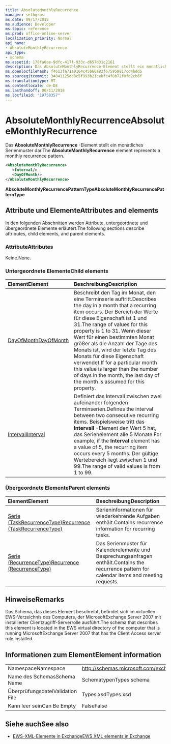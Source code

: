 ```yaml
---
title: AbsoluteMonthlyRecurrence
manager: sethgros
ms.date: 09/17/2015
ms.audience: Developer
ms.topic: reference
ms.prod: office-online-server
localization_priority: Normal
api_name:
- AbsoluteMonthlyRecurrence
api_type:
- schema
ms.assetid: 178fa0ae-9dfc-417f-933c-d657d31c2161
description: Das AbsoluteMonthlyRecurrence-Element stellt ein monatliches Serienmuster dar.
ms.openlocfilehash: f4613fa71a9164c45b60a82f675959817cd4bdd5
ms.sourcegitcommit: 34041125dc8c5f993b21cebfc4f8b72f0fd2cb6f
ms.translationtype: MT
ms.contentlocale: de-DE
ms.lasthandoff: 06/11/2018
ms.locfileid: "19758357"
---
```

# <a name="absolutemonthlyrecurrence"></a><span data-ttu-id="bc08e-103">AbsoluteMonthlyRecurrence</span><span class="sxs-lookup"><span data-stu-id="bc08e-103">AbsoluteMonthlyRecurrence</span></span>

<span data-ttu-id="bc08e-104">Das **AbsoluteMonthlyRecurrence** -Element stellt ein monatliches Serienmuster dar.</span><span class="sxs-lookup"><span data-stu-id="bc08e-104">The **AbsoluteMonthlyRecurrence** element represents a monthly recurrence pattern.</span></span> 
  
```xml
<AbsoluteMonthlyRecurrence>
   <Interval/>
   <DayOfMonth/>
</AbsoluteMonthlyRecurrence>
```

 <span data-ttu-id="bc08e-105">**AbsoluteMonthlyRecurrencePatternType**</span><span class="sxs-lookup"><span data-stu-id="bc08e-105">**AbsoluteMonthlyRecurrencePatternType**</span></span>
## <a name="attributes-and-elements"></a><span data-ttu-id="bc08e-106">Attribute und Elemente</span><span class="sxs-lookup"><span data-stu-id="bc08e-106">Attributes and elements</span></span>

<span data-ttu-id="bc08e-107">In den folgenden Abschnitten werden Attribute, untergeordnete und übergeordnete Elemente erläutert.</span><span class="sxs-lookup"><span data-stu-id="bc08e-107">The following sections describe attributes, child elements, and parent elements.</span></span>
  
### <a name="attributes"></a><span data-ttu-id="bc08e-108">Attribute</span><span class="sxs-lookup"><span data-stu-id="bc08e-108">Attributes</span></span>

<span data-ttu-id="bc08e-109">Keine.</span><span class="sxs-lookup"><span data-stu-id="bc08e-109">None.</span></span>
  
### <a name="child-elements"></a><span data-ttu-id="bc08e-110">Untergeordnete Elemente</span><span class="sxs-lookup"><span data-stu-id="bc08e-110">Child elements</span></span>

|<span data-ttu-id="bc08e-111">**Element**</span><span class="sxs-lookup"><span data-stu-id="bc08e-111">**Element**</span></span>|<span data-ttu-id="bc08e-112">**Beschreibung**</span><span class="sxs-lookup"><span data-stu-id="bc08e-112">**Description**</span></span>|
|:-----|:-----|
|[<span data-ttu-id="bc08e-113">DayOfMonth</span><span class="sxs-lookup"><span data-stu-id="bc08e-113">DayOfMonth</span></span>](dayofmonth.md) <br/> |<span data-ttu-id="bc08e-114">Beschreibt den Tag im Monat, den eine Terminserie auftritt.</span><span class="sxs-lookup"><span data-stu-id="bc08e-114">Describes the day in a month that a recurring item occurs.</span></span> <span data-ttu-id="bc08e-115">Der Bereich der Werte für diese Eigenschaft ist 1 und 31.</span><span class="sxs-lookup"><span data-stu-id="bc08e-115">The range of values for this property is 1 to 31.</span></span> <span data-ttu-id="bc08e-116">Wenn dieser Wert für einen bestimmten Monat größer als die Anzahl der Tage des Monats ist, wird der letzte Tag des Monats für diese Eigenschaft verwendet.</span><span class="sxs-lookup"><span data-stu-id="bc08e-116">If for a particular month this value is larger than the number of days in the month, the last day of the month is assumed for this property.</span></span>  <br/> |
|[<span data-ttu-id="bc08e-117">Intervall</span><span class="sxs-lookup"><span data-stu-id="bc08e-117">Interval</span></span>](interval.md) <br/> |<span data-ttu-id="bc08e-118">Definiert das Intervall zwischen zwei aufeinander folgenden Terminserien.</span><span class="sxs-lookup"><span data-stu-id="bc08e-118">Defines the interval between two consecutive recurring items.</span></span> <span data-ttu-id="bc08e-119">Beispielsweise tritt das **Intervall** -Element den Wert 5 hat, das Serienelement alle 5 Monate.</span><span class="sxs-lookup"><span data-stu-id="bc08e-119">For example, if the **Interval** element has a value of 5, the recurring item occurs every 5 months.</span></span> <span data-ttu-id="bc08e-120">Der gültige Wertebereich liegt zwischen 1 und 99.</span><span class="sxs-lookup"><span data-stu-id="bc08e-120">The range of valid values is from 1 to 99.</span></span>  <br/> |
   
### <a name="parent-elements"></a><span data-ttu-id="bc08e-121">Übergeordnete Elemente</span><span class="sxs-lookup"><span data-stu-id="bc08e-121">Parent elements</span></span>

|<span data-ttu-id="bc08e-122">**Element**</span><span class="sxs-lookup"><span data-stu-id="bc08e-122">**Element**</span></span>|<span data-ttu-id="bc08e-123">**Beschreibung**</span><span class="sxs-lookup"><span data-stu-id="bc08e-123">**Description**</span></span>|
|:-----|:-----|
|[<span data-ttu-id="bc08e-124">Serie (TaskRecurrenceType)</span><span class="sxs-lookup"><span data-stu-id="bc08e-124">Recurrence (TaskRecurrenceType)</span></span>](recurrence-taskrecurrencetype.md) <br/> |<span data-ttu-id="bc08e-125">Serieninformationen für wiederkehrende Aufgaben enthält.</span><span class="sxs-lookup"><span data-stu-id="bc08e-125">Contains recurrence information for recurring tasks.</span></span>  <br/> |
|[<span data-ttu-id="bc08e-126">Serie (RecurrenceType)</span><span class="sxs-lookup"><span data-stu-id="bc08e-126">Recurrence (RecurrenceType)</span></span>](recurrence-recurrencetype.md) <br/> |<span data-ttu-id="bc08e-127">Das Serienmuster für Kalenderelemente und Besprechungsanfragen enthält.</span><span class="sxs-lookup"><span data-stu-id="bc08e-127">Contains the recurrence pattern for calendar items and meeting requests.</span></span>  <br/> |
   
## <a name="remarks"></a><span data-ttu-id="bc08e-128">Hinweise</span><span class="sxs-lookup"><span data-stu-id="bc08e-128">Remarks</span></span>

<span data-ttu-id="bc08e-129">Das Schema, das dieses Element beschreibt, befindet sich im virtuellen EWS-Verzeichnis des Computers, der MicrosoftExchange Server 2007 mit installierter Clientzugriff-Serverrolle ausführt.</span><span class="sxs-lookup"><span data-stu-id="bc08e-129">The schema that describes this element is located in the EWS virtual directory of the computer that is running MicrosoftExchange Server 2007 that has the Client Access server role installed.</span></span>
  
## <a name="element-information"></a><span data-ttu-id="bc08e-130">Informationen zum Element</span><span class="sxs-lookup"><span data-stu-id="bc08e-130">Element information</span></span>

|||
|:-----|:-----|
|<span data-ttu-id="bc08e-131">Namespace</span><span class="sxs-lookup"><span data-stu-id="bc08e-131">Namespace</span></span>  <br/> |http://schemas.microsoft.com/exchange/services/2006/types  <br/> |
|<span data-ttu-id="bc08e-132">Name des Schemas</span><span class="sxs-lookup"><span data-stu-id="bc08e-132">Schema Name</span></span>  <br/> |<span data-ttu-id="bc08e-133">Schematypen</span><span class="sxs-lookup"><span data-stu-id="bc08e-133">Types schema</span></span>  <br/> |
|<span data-ttu-id="bc08e-134">Überprüfungsdatei</span><span class="sxs-lookup"><span data-stu-id="bc08e-134">Validation File</span></span>  <br/> |<span data-ttu-id="bc08e-135">Types.xsd</span><span class="sxs-lookup"><span data-stu-id="bc08e-135">Types.xsd</span></span>  <br/> |
|<span data-ttu-id="bc08e-136">Kann leer sein</span><span class="sxs-lookup"><span data-stu-id="bc08e-136">Can Be Empty</span></span>  <br/> |<span data-ttu-id="bc08e-137">False</span><span class="sxs-lookup"><span data-stu-id="bc08e-137">False</span></span>  <br/> |
   
## <a name="see-also"></a><span data-ttu-id="bc08e-138">Siehe auch</span><span class="sxs-lookup"><span data-stu-id="bc08e-138">See also</span></span>

- [<span data-ttu-id="bc08e-139">EWS-XML-Elemente in Exchange</span><span class="sxs-lookup"><span data-stu-id="bc08e-139">EWS XML elements in Exchange</span></span>](ews-xml-elements-in-exchange.md)

